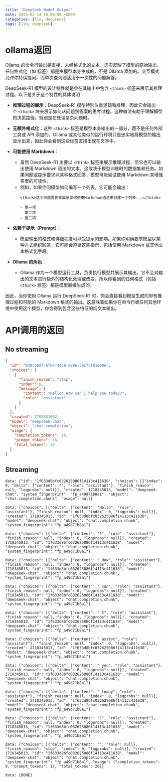 ```yaml
---
title: "DeepSeek Model Output"
date: 2025-02-14 10:00:00 +0800
categories: [llm, deepseek]
tags: [llm, deepseek]
---
```


# ollama返回

Ollama 的命令行输出是直接、未经格式化的文本，忠实反映了模型的原始输出。任何格式化（如 <think> 标签）都是由模型本身生成的，不是 Ollama 添加的。交互模式允许你持续提问，而单次查询则适用于一次性的问题解答。

DeepSeek-R1 模型的设计特性就是会在其输出中包含 `<think>` 标签来展示其推理过程。以下是关于这个特性的具体说明：

- **推理过程的展示**：DeepSeek-R1 模型特别注重逻辑和推理，因此它会输出一个 `<think>` 块来展示如何从问题到答案的思考过程。这种做法有助于理解模型的决策路径，特别是在处理复杂问题时。

- **无额外格式化**：这种 `<think>` 标签是模型本身输出的一部分，而不是任何外部工具或 API 添加的。Ollama 或其他类似的运行环境只是忠实地将模型的输出显示出来，因此你会看到这些标签直接出现在文本中。

- **可能使用 Markdown**：
  - 虽然 DeepSeek-R1 主要以 `<think>` 标签来展示推理过程，但它也可以输出使用 Markdown 语法的文本。这取决于模型训练时的数据集和任务。如果问题或提示要求以某种格式回答，模型可能尝试使用 Markdown 来增强答案的可读性。
  - 例如，如果你问模型如何编写一个列表，它可能会输出：
    ```
    <think>这个问题需要我展示如何使用Markdown语法来创建一个列表...</think>
    
    - 第一项
    - 第二项
    - 第三项
    ```

- **依赖于提示（Prompt）**：
  - 模型输出的格式和详细程度可以受提示的影响。如果你明确要求模型以某种方式组织回答，它可能会遵循这些指示，包括使用 Markdown 或其他文本格式化手段。

- **Ollama 的角色**：
  - Ollama 作为一个模型运行工具，负责执行模型并展示其输出。它不会对输出的文本进行额外的结构化处理或改变，所以你看到的任何格式（包括 `<think>` 标签）都是模型直接生成的。

因此，当你使用 Ollama 运行 DeepSeek-R1 时，你会直接看到模型生成的带有推理过程和可能的 Markdown 格式的输出。这意味着如果你在命令行或任何其他环境中使用这个模型，你会得到包含这些特征的纯文本输出。



# API调用的返回

## No streaming

```json
{
  "id": "930c60df-bf64-41c9-a88e-3ec75f81e00e",
  "choices": [
    {
      "finish_reason": "stop",
      "index": 0,
      "message": {
        "content": "Hello! How can I help you today?",
        "role": "assistant"
      }
    }
  ],
  "created": 1705651092,
  "model": "deepseek-chat",
  "object": "chat.completion",
  "usage": {
    "completion_tokens": 10,
    "prompt_tokens": 16,
    "total_tokens": 26
  }
}
```

## Streaming

```
data: {"id": "1f633d8bfc032625086f14113c411638", "choices": [{"index": 0, "delta": {"content": "", "role": "assistant"}, "finish_reason": null, "logprobs": null}], "created": 1718345013, "model": "deepseek-chat", "system_fingerprint": "fp_a49d71b8a1", "object": "chat.completion.chunk", "usage": null}

data: {"choices": [{"delta": {"content": "Hello", "role": "assistant"}, "finish_reason": null, "index": 0, "logprobs": null}], "created": 1718345013, "id": "1f633d8bfc032625086f14113c411638", "model": "deepseek-chat", "object": "chat.completion.chunk", "system_fingerprint": "fp_a49d71b8a1"}

data: {"choices": [{"delta": {"content": "!", "role": "assistant"}, "finish_reason": null, "index": 0, "logprobs": null}], "created": 1718345013, "id": "1f633d8bfc032625086f14113c411638", "model": "deepseek-chat", "object": "chat.completion.chunk", "system_fingerprint": "fp_a49d71b8a1"}

data: {"choices": [{"delta": {"content": " How", "role": "assistant"}, "finish_reason": null, "index": 0, "logprobs": null}], "created": 1718345013, "id": "1f633d8bfc032625086f14113c411638", "model": "deepseek-chat", "object": "chat.completion.chunk", "system_fingerprint": "fp_a49d71b8a1"}

data: {"choices": [{"delta": {"content": " can", "role": "assistant"}, "finish_reason": null, "index": 0, "logprobs": null}], "created": 1718345013, "id": "1f633d8bfc032625086f14113c411638", "model": "deepseek-chat", "object": "chat.completion.chunk", "system_fingerprint": "fp_a49d71b8a1"}

data: {"choices": [{"delta": {"content": " I", "role": "assistant"}, "finish_reason": null, "index": 0, "logprobs": null}], "created": 1718345013, "id": "1f633d8bfc032625086f14113c411638", "model": "deepseek-chat", "object": "chat.completion.chunk", "system_fingerprint": "fp_a49d71b8a1"}

data: {"choices": [{"delta": {"content": " assist", "role": "assistant"}, "finish_reason": null, "index": 0, "logprobs": null}], "created": 1718345013, "id": "1f633d8bfc032625086f14113c411638", "model": "deepseek-chat", "object": "chat.completion.chunk", "system_fingerprint": "fp_a49d71b8a1"}

data: {"choices": [{"delta": {"content": " you", "role": "assistant"}, "finish_reason": null, "index": 0, "logprobs": null}], "created": 1718345013, "id": "1f633d8bfc032625086f14113c411638", "model": "deepseek-chat", "object": "chat.completion.chunk", "system_fingerprint": "fp_a49d71b8a1"}

data: {"choices": [{"delta": {"content": " today", "role": "assistant"}, "finish_reason": null, "index": 0, "logprobs": null}], "created": 1718345013, "id": "1f633d8bfc032625086f14113c411638", "model": "deepseek-chat", "object": "chat.completion.chunk", "system_fingerprint": "fp_a49d71b8a1"}

data: {"choices": [{"delta": {"content": "?", "role": "assistant"}, "finish_reason": null, "index": 0, "logprobs": null}], "created": 1718345013, "id": "1f633d8bfc032625086f14113c411638", "model": "deepseek-chat", "object": "chat.completion.chunk", "system_fingerprint": "fp_a49d71b8a1"}

data: {"choices": [{"delta": {"content": "", "role": null}, "finish_reason": "stop", "index": 0, "logprobs": null}], "created": 1718345013, "id": "1f633d8bfc032625086f14113c411638", "model": "deepseek-chat", "object": "chat.completion.chunk", "system_fingerprint": "fp_a49d71b8a1", "usage": {"completion_tokens": 9, "prompt_tokens": 17, "total_tokens": 26}}

data: [DONE]
```
